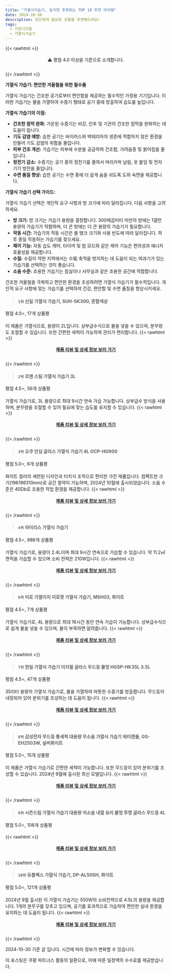 ```yaml
---
title: "가열식가습기, 놓치면 후회하는 TOP 10 추천 아이템"
date: 2024-10-30
description: 당신에게 필요한 상품을 추천해드려요!
tags:
  - 가전디지털
  - 가열식가습기
---
```

{{< rawhtml >}}<div class="toc" style="text-align: center; height: 50px; line-height: 2;">  <p>⚠️ 평점 4.0 이상을 기준으로 소개합니다.<br></p></div> {{< /rawhtml >}}

**가열식 가습기: 편안한 겨울철을 위한 필수품**

가열식 가습기는 건조한 공기로부터 편안함을 제공하는 필수적인 가정용 기기입니다. 이러한 가습기는 물을 가열하여 수증기 형태로 공기 중에 방출하여 습도를 높입니다.

**가열식 가습기의 이점:**

* **건조한 점막 완화:** 가온된 수증기는 비강, 인후 및 기관의 건조한 점막을 완화하는 데 도움이 됩니다.
* **기도 감염 예방:** 습한 공기는 바이러스와 박테리아의 생존에 적합하지 않은 환경을 만들어 기도 감염의 위험을 줄입니다.
* **피부 건조 개선:** 가습기는 피부에 수분을 공급하여 건조함, 가려움증 및 붉어짐을 줄입니다.
* **정전기 감소:** 수증기는 공기 중의 정전기를 줄여서 머리카락 날림, 옷 붙임 및 전자기기 방전을 줄입니다.
* **수면 품질 향상:** 습한 공기는 수면 중에 더 쉽게 숨을 쉬도록 도와 숙면을 제공합니다.

**가열식 가습기 선택 가이드:**

가열식 가습기 선택은 개인적 요구 사항과 방 크기에 따라 달라집니다. 다음 사항을 고려하세요.

* **방 크기:** 방 크기는 가습기 용량을 결정합니다. 300제곱미터 미만의 방에는 1갤런 용량의 가습기가 적합하며, 더 큰 방에는 더 큰 용량의 가습기가 필요합니다.
* **작동 시간:** 가습기의 작동 시간은 물 탱크 크기와 사용 빈도에 따라 달라집니다. 하루 종일 작동하는 가습기를 찾으세요.
* **제어 기능:** 자동 습도 제어, 타이머 및 밤 모드와 같은 제어 기능은 편의성과 에너지 효율성을 제공합니다.
* **수질:** 수질이 약한 지역에서는 수垢 축적을 방지하는 데 도움이 되는 여과기가 있는 가습기를 선택하는 것이 좋습니다.
* **소음 수준:** 조용한 가습기는 침실이나 사무실과 같은 조용한 공간에 적합합니다.

건조한 겨울철을 극복하고 편안한 환경을 조성하려면 가열식 가습기가 필수적입니다. 개인적 요구 사항에 맞는 가습기를 선택하여 건강, 편안함 및 수면 품질을 향상시키세요.


>#### `1위` 신일 가열식 가습기, SUH-SK300, 혼합색상
평점 4.0⭐, 17개 상품평

이 제품은 가열식으로, 용량이 2L입니다. 상부급수식으로 물을 넣을 수 있으며, 분무량도 조절할 수 있습니다. 또한 간편한 세척이 가능하여 관리가 편리합니다.
{{< rawhtml >}}<div class="toc" style="text-align: center; height: 50px; line-height: 2;"><p><b><a href="https://link.coupang.com/re/AFFSDP?lptag=AF5033054&pageKey=8024818524&itemId=22426565195&vendorItemId=89471255449&traceid=V0-153-50590d12d800ba44&clickBeacon=5eb40730-9688-11ef-84be-96a0fe4d6b57%7E3&requestid=20241030152952005029530948&token=31850C%7CMIXED">제품 리뷰 및 상세 정보 보러 가기</a></b><br></p> </div>{{< /rawhtml >}}

>#### `2위` 르젠 스팀 가열식 가습기 3L
평점 4.5⭐, 56개 상품평

가열식 가습기로, 3L 용량으로 최대 9시간 연속 가습 가능합니다. 상부급수 방식을 사용하며, 분무량을 조절할 수 있어 필요에 맞는 습도를 유지할 수 있습니다.
{{< rawhtml >}}<div class="toc" style="text-align: center; height: 50px; line-height: 2;"><p><b><a href="https://link.coupang.com/re/AFFSDP?lptag=AF5033054&pageKey=7665234610&itemId=20432116143&vendorItemId=87513175588&traceid=V0-153-63d0a86df752ad39&requestid=20241030152952005029530948&token=31850C%7CMIXED">제품 리뷰 및 상세 정보 보러 가기</a></b><br></p> </div>{{< /rawhtml >}}

>#### `3위` 오쿠 안심 글라스 가열식 가습기 4L  OCP-HG900
평점 5.0⭐, 6개 상품평

화이트 컬러의 세련된 디자인과 터치식 조작으로 편리한 가전 제품입니다. 컴팩트한 크기(196*196*310mm)로 공간 절약이 가능하며, 2024년 10월에 출시되었습니다. 소음 수준은 40Db로 조용한 작업 환경을 제공합니다.
{{< rawhtml >}}<div class="toc" style="text-align: center; height: 50px; line-height: 2;"><p><b><a href="https://link.coupang.com/re/AFFSDP?lptag=AF5033054&pageKey=8391813272&itemId=24258185357&vendorItemId=91307931394&traceid=V0-153-ff0cac8089d83f1e&requestid=20241030152952005029530948&token=31850C%7CMIXED">제품 리뷰 및 상세 정보 보러 가기</a></b><br></p> </div>{{< /rawhtml >}}

>#### `4위` 아이리스 가열식 가습기
평점 4.5⭐, 986개 상품평

가열식 가습기로, 용량이 2.4L이며 최대 9시간 연속으로 가습할 수 있습니다. 약 11.2㎡ 면적을 가습할 수 있으며 소비 전력은 210W입니다.
{{< rawhtml >}}<div class="toc" style="text-align: center; height: 50px; line-height: 2;"><p><b><a href="https://link.coupang.com/re/AFFSDP?lptag=AF5033054&pageKey=6748729744&itemId=15776372098&vendorItemId=82989579203&traceid=V0-153-ab02ac8a99e34090&requestid=20241030152952005029530948&token=31850C%7CMIXED">제품 리뷰 및 상세 정보 보러 가기</a></b><br></p> </div>{{< /rawhtml >}}

>#### `6위` 미로 가열이지 미로팟 가열식 가습기, MSH03, 화이트
평점 4.5⭐, 7개 상품평

가열식 가습기로, 4L 용량으로 최대 16시간 동안 연속 가습이 가능합니다. 상부급수식으로 쉽게 물을 넣을 수 있으며, 물이 부족하면 알려줍니다.
{{< rawhtml >}}<div class="toc" style="text-align: center; height: 50px; line-height: 2;"><p><b><a href="https://link.coupang.com/re/AFFSDP?lptag=AF5033054&pageKey=8370692674&itemId=24188943903&vendorItemId=91206717862&traceid=V0-153-b501c9cbacfdec7a&clickBeacon=5eb40730-9688-11ef-9612-7de03b537907%7E3&requestid=20241030152952005029530948&token=31850C%7CMIXED">제품 리뷰 및 상세 정보 보러 가기</a></b><br></p> </div>{{< /rawhtml >}}

>#### `7위` 한일 가열식 가습기 이지필 글라스 무드등 물멍 HGSP-HK35L 3.5L
평점 4.5⭐, 47개 상품평

35리터 용량의 가열식 가습기로, 물을 가열하여 따뜻한 수증기를 방출합니다. 무드등이 내장되어 있어 분위기를 조성하는 데 도움이 됩니다.
{{< rawhtml >}}<div class="toc" style="text-align: center; height: 50px; line-height: 2;"><p><b><a href="https://link.coupang.com/re/AFFSDP?lptag=AF5033054&pageKey=7733408497&itemId=20786928218&vendorItemId=87909701454&traceid=V0-153-732bd7654a221d4f&requestid=20241030152952005029530948&token=31850C%7CMIXED">제품 리뷰 및 상세 정보 보러 가기</a></b><br></p> </div>{{< /rawhtml >}}

>#### `8위` 감성전자 무드등 통세척 대용량 무소음 가열식 가습기 워터캔들, GS-EH2503W, 실버화이트
평점 5.0⭐, 15개 상품평

이 제품은 가열식 가습기로 간편한 세척이 가능합니다. 또한 무드등이 있어 분위기를 조성할 수 있습니다. 2024년 9월에 출시된 최신 모델입니다.
{{< rawhtml >}}<div class="toc" style="text-align: center; height: 50px; line-height: 2;"><p><b><a href="https://link.coupang.com/re/AFFSDP?lptag=AF5033054&pageKey=8386566151&itemId=24144916965&vendorItemId=91208180716&traceid=V0-153-e000fddf26f513bf&clickBeacon=5eb42e40-9688-11ef-b95a-dcdaecfa96a7%7E3&requestid=20241030152952005029530948&token=31850C%7CMIXED">제품 리뷰 및 상세 정보 보러 가기</a></b><br></p> </div>{{< /rawhtml >}}

>#### `9위` 시즌드림 가열식 가습기 대용량 저소음 내열 유리 물멍 투명 글라스 무드등 4L
평점 5.0⭐, 108개 상품평


{{< rawhtml >}}<div class="toc" style="text-align: center; height: 50px; line-height: 2;"><p><b><a href="https://link.coupang.com/re/AFFSDP?lptag=AF5033054&pageKey=8397660357&itemId=24273281675&vendorItemId=91356541987&traceid=V0-153-6641ed0c111be541&requestid=20241030152952005029530948&token=31850C%7CMIXED">제품 리뷰 및 상세 정보 보러 가기</a></b><br></p> </div>{{< /rawhtml >}}

>#### `10위` 듀플렉스 가열식 가습기, DP-AL50SH, 화이트
평점 5.0⭐, 121개 상품평

2024년 9월 출시된 이 가열식 가습기는 550W의 소비전력으로 4.5L의 용량을 제공합니다. 1개의 분무구를 갖추고 있으며, 공기를 효과적으로 가습하여 편안한 실내 환경을 유지하는 데 도움이 됩니다.
{{< rawhtml >}}<div class="toc" style="text-align: center; height: 50px; line-height: 2;"><p><b><a href="https://link.coupang.com/re/AFFSDP?lptag=AF5033054&pageKey=8363831283&itemId=24165429024&vendorItemId=91183833215&traceid=V0-153-6eaf05ac7d979d04&clickBeacon=5eb42e40-9688-11ef-845f-cfde4de1311f%7E3&requestid=20241030152952005029530948&token=31850C%7CMIXED">제품 리뷰 및 상세 정보 보러 가기</a></b><br></p> </div>{{< /rawhtml >}}


2024-10-30 기준 글 입니다.
시간에 따라 정보가 변화할 수 있습니다.

이 포스팅은 쿠팡 파트너스 활동의 일환으로, 이에 따른 일정액의 수수료를 제공받습니다.